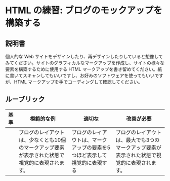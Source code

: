 # HTML の練習: ブログのモックアップを構築する

## 説明書

個人的な Web サイトをデザインしたり、再デザインしたりしていると想像してみてください。サイトのグラフィカルなマークアップを作成し、サイトの様々な要素を構築するために使用する HTML マークアップを書き留めてください。紙に書いてスキャンしてもいいですし、お好みのソフトウェアを使ってもいいですが、HTML マークアップを手でコーディングして確認してください。

## ルーブリック

| 基準 | 模範的な例                                                                           | 適切な                                                                         | 改善が必要                                                                 |
| -------- | ----------------------------------------------------------------------------------- | -------------------------------------------------------------------------------- | --------------------------------------------------------------------------------- |
|          | ブログのレイアウトは、少なくとも10個のマークアップ要素が表示された状態で視覚的に表現されます。 | ブログのレイアウトは、マークアップの要素を5つほど表示して視覚的に表現する | ブログのレイアウトは、最大でも3つのマークアップ要素が表示された状態で視覚的に表現されます。 |